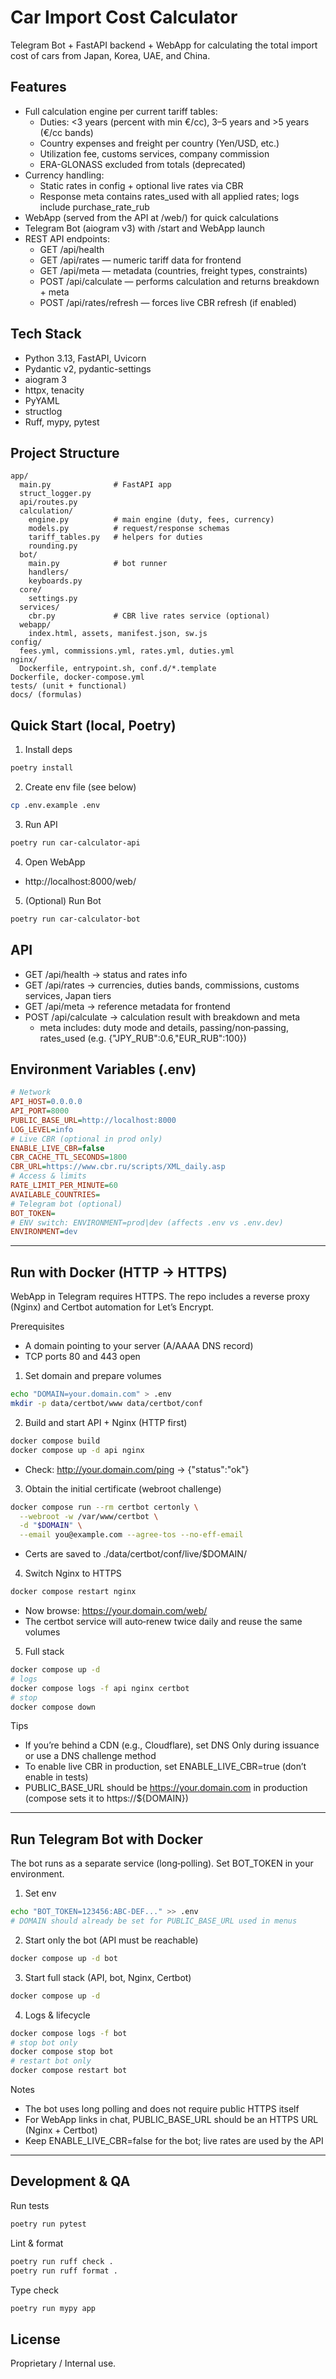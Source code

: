 # Car Import Cost Calculator

Telegram Bot + FastAPI backend + WebApp for calculating the total import cost of cars from Japan, Korea, UAE, and China.

## Features
- Full calculation engine per current tariff tables:
  - Duties: <3 years (percent with min €/cc), 3–5 years and >5 years (€/cc bands)
  - Country expenses and freight per country (Yen/USD, etc.)
  - Utilization fee, customs services, company commission
  - ERA-GLONASS excluded from totals (deprecated)
- Currency handling:
  - Static rates in config + optional live rates via CBR
  - Response meta contains rates_used with all applied rates; logs include purchase_rate_rub
- WebApp (served from the API at /web/) for quick calculations
- Telegram Bot (aiogram v3) with /start and WebApp launch
- REST API endpoints:
  - GET /api/health
  - GET /api/rates — numeric tariff data for frontend
  - GET /api/meta — metadata (countries, freight types, constraints)
  - POST /api/calculate — performs calculation and returns breakdown + meta
  - POST /api/rates/refresh — forces live CBR refresh (if enabled)

## Tech Stack
- Python 3.13, FastAPI, Uvicorn
- Pydantic v2, pydantic-settings
- aiogram 3
- httpx, tenacity
- PyYAML
- structlog
- Ruff, mypy, pytest

## Project Structure
```
app/
  main.py              # FastAPI app
  struct_logger.py
  api/routes.py
  calculation/
    engine.py          # main engine (duty, fees, currency)
    models.py          # request/response schemas
    tariff_tables.py   # helpers for duties
    rounding.py
  bot/
    main.py            # bot runner
    handlers/
    keyboards.py
  core/
    settings.py
  services/
    cbr.py             # CBR live rates service (optional)
  webapp/
    index.html, assets, manifest.json, sw.js
config/
  fees.yml, commissions.yml, rates.yml, duties.yml
nginx/
  Dockerfile, entrypoint.sh, conf.d/*.template
Dockerfile, docker-compose.yml
tests/ (unit + functional)
docs/ (formulas)
```

## Quick Start (local, Poetry)
1) Install deps
```bash
poetry install
```
2) Create env file (see below)
```bash
cp .env.example .env
```
3) Run API
```bash
poetry run car-calculator-api
```
4) Open WebApp
- http://localhost:8000/web/

5) (Optional) Run Bot
```bash
poetry run car-calculator-bot
```

## API
- GET /api/health → status and rates info
- GET /api/rates → currencies, duties bands, commissions, customs services, Japan tiers
- GET /api/meta → reference metadata for frontend
- POST /api/calculate → calculation result with breakdown and meta
  - meta includes: duty mode and details, passing/non‑passing, rates_used (e.g. {"JPY_RUB":0.6,"EUR_RUB":100})

## Environment Variables (.env)
```ini
# Network
API_HOST=0.0.0.0
API_PORT=8000
PUBLIC_BASE_URL=http://localhost:8000
LOG_LEVEL=info
# Live CBR (optional in prod only)
ENABLE_LIVE_CBR=false
CBR_CACHE_TTL_SECONDS=1800
CBR_URL=https://www.cbr.ru/scripts/XML_daily.asp
# Access & limits
RATE_LIMIT_PER_MINUTE=60
AVAILABLE_COUNTRIES=
# Telegram bot (optional)
BOT_TOKEN=
# ENV switch: ENVIRONMENT=prod|dev (affects .env vs .env.dev)
ENVIRONMENT=dev
```

---

## Run with Docker (HTTP → HTTPS)
WebApp in Telegram requires HTTPS. The repo includes a reverse proxy (Nginx) and Certbot automation for Let’s Encrypt.

Prerequisites
- A domain pointing to your server (A/AAAA DNS record)
- TCP ports 80 and 443 open

1) Set domain and prepare volumes
```bash
echo "DOMAIN=your.domain.com" > .env
mkdir -p data/certbot/www data/certbot/conf
```

2) Build and start API + Nginx (HTTP first)
```bash
docker compose build
docker compose up -d api nginx
```
- Check: http://your.domain.com/ping → {"status":"ok"}

3) Obtain the initial certificate (webroot challenge)
```bash
docker compose run --rm certbot certonly \
  --webroot -w /var/www/certbot \
  -d "$DOMAIN" \
  --email you@example.com --agree-tos --no-eff-email
```
- Certs are saved to ./data/certbot/conf/live/$DOMAIN/

4) Switch Nginx to HTTPS
```bash
docker compose restart nginx
```
- Now browse: https://your.domain.com/web/
- The certbot service will auto‑renew twice daily and reuse the same volumes

5) Full stack
```bash
docker compose up -d
# logs
docker compose logs -f api nginx certbot
# stop
docker compose down
```

Tips
- If you’re behind a CDN (e.g., Cloudflare), set DNS Only during issuance or use a DNS challenge method
- To enable live CBR in production, set ENABLE_LIVE_CBR=true (don’t enable in tests)
- PUBLIC_BASE_URL should be https://your.domain.com in production (compose sets it to https://${DOMAIN})

---

## Run Telegram Bot with Docker
The bot runs as a separate service (long‑polling). Set BOT_TOKEN in your environment.

1) Set env
```bash
echo "BOT_TOKEN=123456:ABC-DEF..." >> .env
# DOMAIN should already be set for PUBLIC_BASE_URL used in menus
```

2) Start only the bot (API must be reachable)
```bash
docker compose up -d bot
```

3) Start full stack (API, bot, Nginx, Certbot)
```bash
docker compose up -d
```

4) Logs & lifecycle
```bash
docker compose logs -f bot
# stop bot only
docker compose stop bot
# restart bot only
docker compose restart bot
```

Notes
- The bot uses long polling and does not require public HTTPS itself
- For WebApp links in chat, PUBLIC_BASE_URL should be an HTTPS URL (Nginx + Certbot)
- Keep ENABLE_LIVE_CBR=false for the bot; live rates are used by the API

---

## Development & QA
Run tests
```bash
poetry run pytest
```
Lint & format
```bash
poetry run ruff check .
poetry run ruff format .
```
Type check
```bash
poetry run mypy app
```

## License
Proprietary / Internal use.
